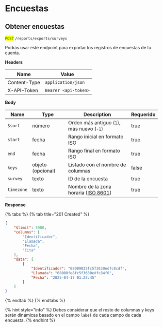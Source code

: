 # Encuestas

## Obtener encuestas

<mark style="color:green;">`POST`</mark> `/reports/exports/surveys`

Podrás usar este endpoint para exportar los registros de encuestas de tu cuenta.

**Headers**

| Name         | Value                |
| ------------ | -------------------- |
| Content-Type | `application/json`   |
| X-API-Token  | `Bearer <api-token>` |

**Body**

<table><thead><tr><th>Name</th><th>Type</th><th>Description</th><th data-type="checkbox">Requerido</th></tr></thead><tbody><tr><td><code>$sort</code></td><td>número</td><td>Orden más antiguo (<code>1</code>), más nuevo (<code>-1</code>)</td><td>true</td></tr><tr><td><code>start</code></td><td>fecha</td><td>Rango inicial en formato ISO</td><td>true</td></tr><tr><td><code>end</code></td><td>fecha</td><td>Rango final en formato ISO</td><td>true</td></tr><tr><td><code>keys</code> </td><td>objeto (opcional)</td><td>Listado con el nombre de columnas</td><td>false</td></tr><tr><td><code>survey</code></td><td>texto</td><td>ID de la encuesta</td><td>true</td></tr><tr><td><code>timezone</code></td><td>texto</td><td>Nombre de la zona horaria (<a href="https://en.wikipedia.org/wiki/ISO_8601">ISO 8601</a>)</td><td>true</td></tr></tbody></table>

**Response**

{% tabs %}
{% tab title="201 Created" %}
```json
{
    "$limit": 5000,
    "columns": [
        "Identificador",
        "Llamada",
        "Fecha",
        "Cita"
    ],
    "data": [
        {
            "Identificador": "68009025fc5f3630edfc8cdf",
            "Llamada": "68008fe8fc5f3630edfc84f0",
            "Fecha": "2025-04-17 01:22:45"
        }
    ]
}
```
{% endtab %}
{% endtabs %}

{% hint style="info" %}
Debes considerar que el resto de columnas y keys serán dinámicas basado en el campo `label` de cada campo de cada encuesta.
{% endhint %}
